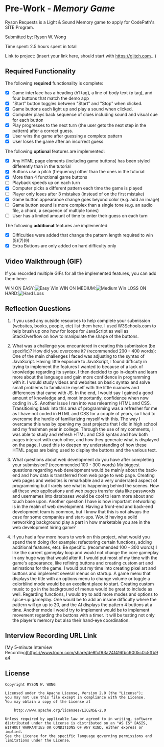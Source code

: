 # Pre-Work - *Memory Game*

Ryson Requests is a Light & Sound Memory game to apply for CodePath's SITE Program. 

Submitted by: Ryson W. Wong

Time spent: 2.5 hours spent in total

Link to project: (insert your link here, should start with https://glitch.com...)

## Required Functionality

The following **required** functionality is complete:

* [X] Game interface has a heading (h1 tag), a line of body text (p tag), and four buttons that match the demo app
* [X] "Start" button toggles between "Start" and "Stop" when clicked. 
* [X] Game buttons each light up and play a sound when clicked. 
* [X] Computer plays back sequence of clues including sound and visual cue for each button
* [X] Play progresses to the next turn (the user gets the next step in the pattern) after a correct guess. 
* [X] User wins the game after guessing a complete pattern
* [X] User loses the game after an incorrect guess

The following **optional** features are implemented:

* [X] Any HTML page elements (including game buttons) has been styled differently than in the tutorial
* [X] Buttons use a pitch (frequency) other than the ones in the tutorial
* [X] More than 4 functional game buttons
* [ ] Playback speeds up on each turn
* [X] Computer picks a different pattern each time the game is played
* [ ] Player only loses after 3 mistakes (instead of on the first mistake)
* [X] Game button appearance change goes beyond color (e.g. add an image)
* [ ] Game button sound is more complex than a single tone (e.g. an audio file, a chord, a sequence of multiple tones)
* [ ] User has a limited amount of time to enter their guess on each turn

The following **additional** features are implemented:

- [X] Difficulties were added that change the pattern length required to win (5)(7)(9)
- [X] Extra Buttons are only added on hard difficulty only

## Video Walkthrough (GIF)

If you recorded multiple GIFs for all the implemented features, you can add them here:

WIN ON EASY:![Easy Win](https://user-images.githubusercontent.com/91065673/161107673-085204e4-0911-4aef-83aa-7aee1910fc2e.gif)
WIN ON MEDIUM:![Medium Win](https://user-images.githubusercontent.com/91065673/161107721-36c0d70e-ca0b-4160-bee4-03295c0cf5c7.gif)
LOSS ON HARD:![Hard Loss](https://user-images.githubusercontent.com/91065673/161107717-51a41ef4-6188-4a31-bf4e-a2e8deccd0c5.gif)


## Reflection Questions
1. If you used any outside resources to help complete your submission (websites, books, people, etc) list them here. 
I used W3Schools.com to help brush up ono how for loops for JavaScript as well as StackOverflow on how to manipulate the shape of the buttons.

2. What was a challenge you encountered in creating this submission (be specific)? How did you overcome it? (recommended 200 - 400 words):
One of the main challenges I faced was adjusting to the syntax of JavaScript. Having little exposure to JavaScript, I found difficuty in trying to implement the features I wanted to because of a lack of knowledge regarding its syntax. I then decided to go in-depth and learn more about the language and gain more confidence in programming with it. I would study videos and websites on basic syntax and solve small problems to familiarize myself with the little nuances and differences that came with JS. In the end, I would say I gained a good amount of knowledge and, most importantly, confidence when now coding in JS. Another issue I ran into was relearning HTML and CSS. Transitioning bask into this area of programming was a refresher for me as I have not coded in HTML and CSS for a couple of years, so I had to overcome the hurdle of familiarizing myself with this. The way I overcame this was by opening my past projects that I did in high school and my freshman year in college. Through the use of my comments, I was able to study and refresh HTML and CSS syntax and how both pages interact with each other, and how they generate what is displayed on the page. I used this to deepen my understanding of how these HTML pages are being used to display the buttons and the various text.

3. What questions about web development do you have after completing your submission? (recommended 100 - 300 words) 
My biggest questions regarding web development would be mainly about the back-end and how data is transferred from web page to web page. Creating web pages and websites is remarkable and a very underrated aspect of programming but I rarely see what is happening behind the scenes. How all these web applications and web pages transfer data like passwords and usernames into databases would be cool to learn more about and touch base upon. Another question I have is how important networking is in the realm of web development. Having a front-end and back-end development team is common, but I know that this is not always the case for some companies and start-ups. Would having a solid networking background play a part in how marketable you are in the web development hiring game?

4. If you had a few more hours to work on this project, what would you spend them doing (for example: refactoring certain functions, adding additional features, etc). Be specific. (recommended 100 - 300 words) 
I like the current gameplay loop and would not change the core gameplay in any huge way that would alter it. I would put most of my time with the game's appearance, like refining buttons and creating custom art and animations for the game. I would put my time into creating pixel art and buttons and implement several menus on startup. A game menu that displays the title with an options menu to change volume or toggle a colorblind mode would be an excellent place to start. Creating custom music to go in the background of menus would be great to include as well. Regarding functions, I would try to add more modes and options to spice-up gameplay. One would be to add an insane difficulty where the pattern will go up to 20, and the AI displays the pattern 4 buttons at a time. Another mode I would try to implement would be to implement movement regarding the buttons with a timer. It will be testing not only the player's memory but also their hand-eye coordination.



## Interview Recording URL Link

[My 5-minute Interview Recording]https://www.loom.com/share/de8fcf93a24f416fbc9005c0c5ffb9a4


## License

    Copyright RYSON W. WONG

    Licensed under the Apache License, Version 2.0 (the "License");
    you may not use this file except in compliance with the License.
    You may obtain a copy of the License at

        http://www.apache.org/licenses/LICENSE-2.0

    Unless required by applicable law or agreed to in writing, software
    distributed under the License is distributed on an "AS IS" BASIS,
    WITHOUT WARRANTIES OR CONDITIONS OF ANY KIND, either express or implied.
    See the License for the specific language governing permissions and
    limitations under the License.
